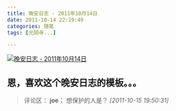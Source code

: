 ```yaml
---
title: 晚安日志 - 2011年10月14日
date: 2011-10-14 22:19:49
categories: 随笔
tags: [光阴寺...]

---
```

[![晚安日志 - 2011年10月14日](5779807171778125215.jpg)](http://blog.163.com/services/moon.html)

恩，喜欢这个晚安日志的模板。。。
---
>评论区：
>**joe：** 想保护的人是？  *[2011-10-15 19:50:31]*
>
